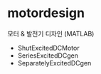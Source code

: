 # motordesign

모터 & 발전기 디자인 (MATLAB)
- ShutExcitedDCMotor
- SeriesExcitedDCgen
- SeparatelyExcitedDCgen